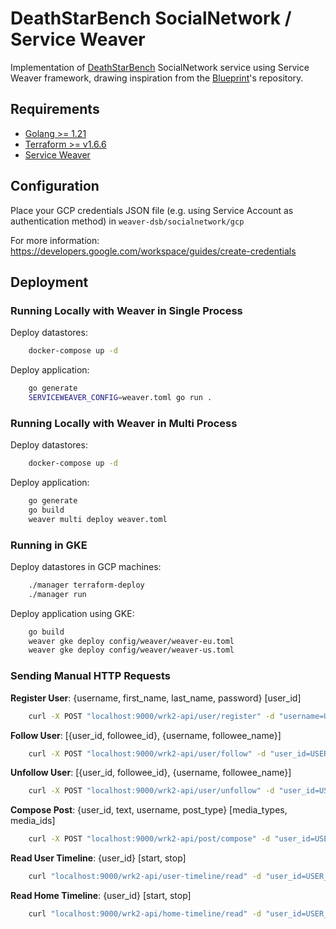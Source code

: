 # DeathStarBench SocialNetwork / Service Weaver

Implementation of [DeathStarBench](https://github.com/delimitrou/DeathStarBench) SocialNetwork service using Service Weaver framework, drawing inspiration from the [Blueprint](https://gitlab.mpi-sws.org/cld/blueprint)'s repository.

## Requirements

- [Golang >= 1.21](https://go.dev/doc/install)
- [Terraform >= v1.6.6](https://developer.hashicorp.com/terraform/tutorials/aws-get-started/install-cli)
- [Service Weaver](https://serviceweaver.dev/docs.html#installation)

## Configuration

Place your GCP credentials JSON file (e.g. using Service Account as authentication method) in `weaver-dsb/socialnetwork/gcp`

For more information: https://developers.google.com/workspace/guides/create-credentials

## Deployment

### Running Locally with Weaver in Single Process

Deploy datastores:

``` zsh
    docker-compose up -d
```

Deploy application:

``` zsh
    go generate
    SERVICEWEAVER_CONFIG=weaver.toml go run .
```

### Running Locally with Weaver in Multi Process

Deploy datastores:

``` zsh
    docker-compose up -d
```

Deploy application:

``` zsh
    go generate
    go build
    weaver multi deploy weaver.toml
```

### Running in GKE

Deploy datastores in GCP machines:

``` zsh
    ./manager terraform-deploy
    ./manager run
```

Deploy application using GKE:

``` zsh
    go build
    weaver gke deploy config/weaver/weaver-eu.toml
    weaver gke deploy config/weaver/weaver-us.toml
```

### Sending Manual HTTP Requests

**Register User**: {username, first_name, last_name, password} [user_id]

``` zsh
    curl -X POST "localhost:9000/wrk2-api/user/register" -d "username=USERNAME&user_id=USER_ID&first_name=FIRST_NAME&last_name=LAST_NAME&password=PASSWORD"
```

**Follow User**: [{user_id, followee_id}, {username, followee_name}]

``` zsh
    curl -X POST "localhost:9000/wrk2-api/user/follow" -d "user_id=USER_ID&followee_id=FOLLOWEE_ID"
```

**Unfollow User**: [{user_id, followee_id}, {username, followee_name}]

``` zsh
    curl -X POST "localhost:9000/wrk2-api/user/unfollow" -d "user_id=USER_ID&followee_id=FOLLOWEE_ID"
```

**Compose Post**: {user_id, text, username, post_type} [media_types, media_ids]

``` zsh
    curl -X POST "localhost:9000/wrk2-api/post/compose" -d "user_id=USER_ID&text=TEXT&username=USER_ID&post_type=POST_TYPE"
```

**Read User Timeline**: {user_id} [start, stop]

``` zsh
    curl "localhost:9000/wrk2-api/user-timeline/read" -d "user_id=USER_ID"
```

**Read Home Timeline**: {user_id} [start, stop]

``` zsh
    curl "localhost:9000/wrk2-api/home-timeline/read" -d "user_id=USER_ID"
```
